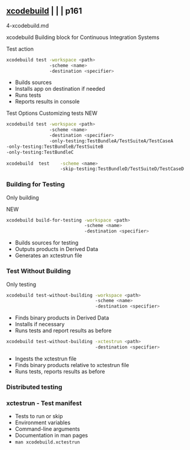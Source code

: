 ## [xcodebuild](4-xcodebuild.md) | | | p161

4-xcodebuild.md


xcodebuild
Building block for Continuous Integration Systems


Test action


```bash
xcodebuild test -workspace <path>
                -scheme <name>
                -destination <specifier>
```

- Builds sources
- Installs app on destination if needed
- Runs tests
- Reports results in console


Test Options
Customizing tests
NEW

```bash 
xcodebuild test -workspace <path>
                -scheme <name>
                -destination <specifier>
                -only-testing:TestBundleA/TestSuiteA/TestCaseA
-only-testing:TestBundleB/TestSuiteB
-only-testing:TestBundleC
  
xcodebuild  test    -scheme <name>
                    -skip-testing:TestBundleD/TestSuiteD/TestCaseD
```


### Building for Testing


Only building

NEW

```bash  
xcodebuild build-for-testing -workspace <path>
                             -scheme <name>
                             -destination <specifier>
```

- Builds sources for testing
- Outputs products in Derived Data
- Generates an xctestrun file

### Test Without Building

Only testing

```bash
xcodebuild test-without-building -workspace <path>
                                 -scheme <name>
                                 -destination <specifier>
```

- Finds binary products in Derived Data
- Installs if necessary
- Runs tests and report results as before


```bash
xcodebuild test-without-building -xctestrun <path>
                                 -destination <specifier>
```

- Ingests the xctestrun file
- Finds binary products relative to xctestrun file
- Runs tests, reports results as before

### Distributed testing


### xctestrun - Test manifest

- Tests to run or skip
- Environment variables
- Command-line arguments
- Documentation in man pages
- `man xcodebuild.xctestrun`

